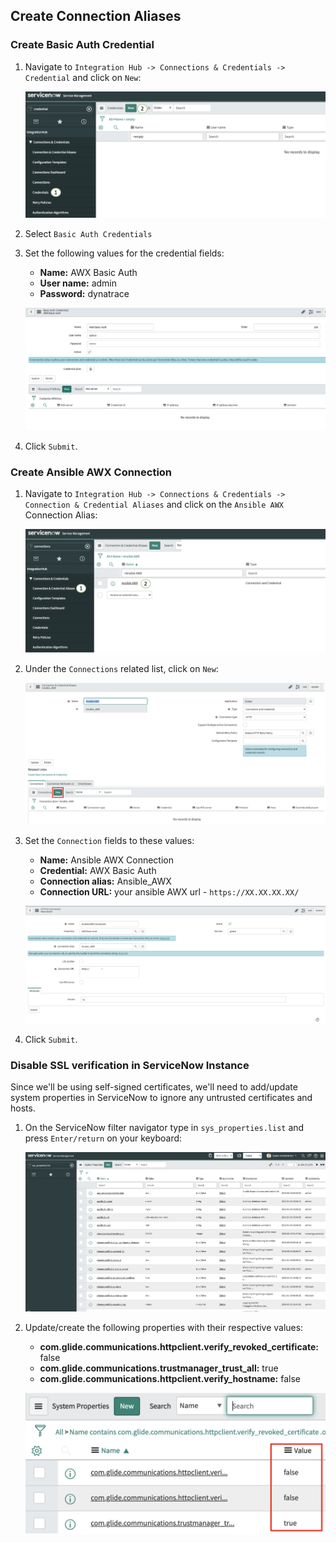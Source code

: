 ## Create Connection Aliases

### Create Basic Auth Credential

1. Navigate to `Integration Hub -> Connections & Credentials -> Credential` and click on `New`:

    ![service-now-cred](../../../assets/images/service-now-cred.png)

1. Select `Basic Auth Credentials`

1. Set the following values for the credential fields:

    - **Name:** AWX Basic Auth
    - **User name:** admin
    - **Password:** dynatrace

    ![service-now-credential](../../../assets/images/service-now-credential.png)

1. Click `Submit`.

### Create Ansible AWX Connection

1. Navigate to `Integration Hub -> Connections & Credentials -> Connection & Credential Aliases` and click on the `Ansible AWX` Connection Alias:

    ![service-now-conn-alias](../../../assets/images/service-now-conn-alias.png)

1. Under the `Connections` related list, click on `New`:

    ![service-now-conn-alias-details](../../../assets/images/service-now-conn-alias-details.png)

1. Set the `Connection` fields to these values:
    - **Name:** Ansible AWX Connection
    - **Credential:** AWX Basic Auth
    - **Connection alias:** Ansible_AWX
    - **Connection URL:** your ansible AWX url - `https://XX.XX.XX.XX/`

    ![servicenow-connection-details](../../../assets/images/servicenow-connection-details.png)

1. Click `Submit`.

### Disable SSL verification in ServiceNow Instance

Since we'll be using self-signed certificates, we'll need to add/update system properties in ServiceNow to ignore any untrusted certificates and hosts.

1. On the ServiceNow filter navigator type in `sys_properties.list` and press `Enter/return` on your keyboard:

    ![servicenow_sys_properties](../../../assets/images/servicenow_sys_properties.png)

1. Update/create the following properties with their respective values:
    - **com.glide.communications.httpclient.verify_revoked_certificate:** false
    - **com.glide.communications.trustmanager_trust_all:** true
    - **com.glide.communications.httpclient.verify_hostname:** false

    ![servicenow_sys_properties_values](../../../assets/images/servicenow_sys_properties_values.png)
